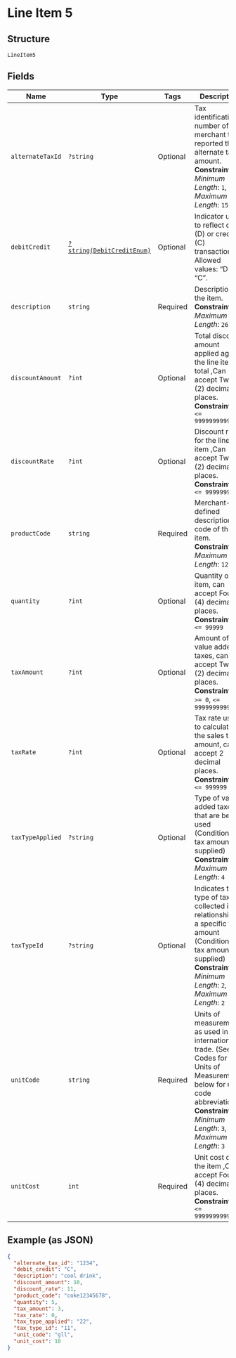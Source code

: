 
# Line Item 5

## Structure

`LineItem5`

## Fields

| Name | Type | Tags | Description | Getter | Setter |
|  --- | --- | --- | --- | --- | --- |
| `alternateTaxId` | `?string` | Optional | Tax identification number of the merchant that reported the alternate tax amount.<br>**Constraints**: *Minimum Length*: `1`, *Maximum Length*: `15` | getAlternateTaxId(): ?string | setAlternateTaxId(?string alternateTaxId): void |
| `debitCredit` | [`?string(DebitCreditEnum)`](../../doc/models/debit-credit-enum.md) | Optional | Indicator used to reflect debit (D) or credit (C) transaction. Allowed values: “D”, “C”. | getDebitCredit(): ?string | setDebitCredit(?string debitCredit): void |
| `description` | `string` | Required | Description of the item.<br>**Constraints**: *Maximum Length*: `26` | getDescription(): string | setDescription(string description): void |
| `discountAmount` | `?int` | Optional | Total discount amount applied against the line item total ,Can accept Two (2) decimal places.<br>**Constraints**: `<= 99999999999999` | getDiscountAmount(): ?int | setDiscountAmount(?int discountAmount): void |
| `discountRate` | `?int` | Optional | Discount rate for the line item ,Can accept Two (2) decimal places.<br>**Constraints**: `<= 9999999` | getDiscountRate(): ?int | setDiscountRate(?int discountRate): void |
| `productCode` | `string` | Required | Merchant-defined description code of the item.<br>**Constraints**: *Maximum Length*: `12` | getProductCode(): string | setProductCode(string productCode): void |
| `quantity` | `?int` | Optional | Quantity of the item, can accept Four (4) decimal places.<br>**Constraints**: `<= 99999` | getQuantity(): ?int | setQuantity(?int quantity): void |
| `taxAmount` | `?int` | Optional | Amount of any value added taxes, can accept Two (2) decimal places.<br>**Constraints**: `>= 0`, `<= 99999999999` | getTaxAmount(): ?int | setTaxAmount(?int taxAmount): void |
| `taxRate` | `?int` | Optional | Tax rate used to calculate the sales tax amount, can accept 2 decimal places.<br>**Constraints**: `<= 999999` | getTaxRate(): ?int | setTaxRate(?int taxRate): void |
| `taxTypeApplied` | `?string` | Optional | Type of value-added taxes that are being used (Conditional If tax amount is supplied)<br>**Constraints**: *Maximum Length*: `4` | getTaxTypeApplied(): ?string | setTaxTypeApplied(?string taxTypeApplied): void |
| `taxTypeId` | `?string` | Optional | Indicates the type of tax collected in relationship to a specific tax amount (Conditional If tax amount is supplied)<br>**Constraints**: *Minimum Length*: `2`, *Maximum Length*: `2` | getTaxTypeId(): ?string | setTaxTypeId(?string taxTypeId): void |
| `unitCode` | `string` | Required | Units of measurement as used in international trade. (See Codes for Units of Measurement below for unit code abbreviations)<br>**Constraints**: *Minimum Length*: `3`, *Maximum Length*: `3` | getUnitCode(): string | setUnitCode(string unitCode): void |
| `unitCost` | `int` | Required | Unit cost of the item ,Can accept Four (4) decimal places.<br>**Constraints**: `<= 99999999999999` | getUnitCost(): int | setUnitCost(int unitCost): void |

## Example (as JSON)

```json
{
  "alternate_tax_id": "1234",
  "debit_credit": "C",
  "description": "cool drink",
  "discount_amount": 10,
  "discount_rate": 11,
  "product_code": "coke12345678",
  "quantity": 5,
  "tax_amount": 3,
  "tax_rate": 0,
  "tax_type_applied": "22",
  "tax_type_id": "11",
  "unit_code": "gll",
  "unit_cost": 10
}
```

